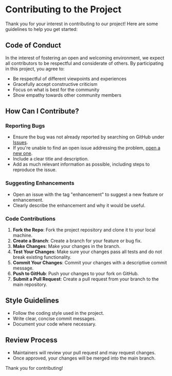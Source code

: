
# Contributing to the Project

Thank you for your interest in contributing to our project! Here are some guidelines to help you get started:

## Code of Conduct

In the interest of fostering an open and welcoming environment, we expect all contributors to be respectful and considerate of others. By participating in this project, you agree to:

- Be respectful of different viewpoints and experiences
- Gracefully accept constructive criticism
- Focus on what is best for the community
- Show empathy towards other community members

## How Can I Contribute?

### Reporting Bugs

- Ensure the bug was not already reported by searching on GitHub under [Issues](https://github.com/user/repo/issues).
- If you're unable to find an open issue addressing the problem, [open a new one](https://github.com/user/repo/issues/new).
- Include a clear title and description.
- Add as much relevant information as possible, including steps to reproduce the issue.

### Suggesting Enhancements

- Open an issue with the tag "enhancement" to suggest a new feature or enhancement.
- Clearly describe the enhancement and why it would be useful.

### Code Contributions

1. **Fork the Repo**: Fork the project repository and clone it to your local machine.
2. **Create a Branch**: Create a branch for your feature or bug fix.
3. **Make Changes**: Make your changes in the branch.
4. **Test Your Changes**: Make sure your changes pass all tests and do not break existing functionality.
5. **Commit Your Changes**: Commit your changes with a descriptive commit message.
6. **Push to GitHub**: Push your changes to your fork on GitHub.
7. **Submit a Pull Request**: Create a pull request from your branch to the main repository.

## Style Guidelines

- Follow the coding style used in the project.
- Write clear, concise commit messages.
- Document your code where necessary.

## Review Process

- Maintainers will review your pull request and may request changes.
- Once approved, your changes will be merged into the main branch.

Thank you for contributing!
